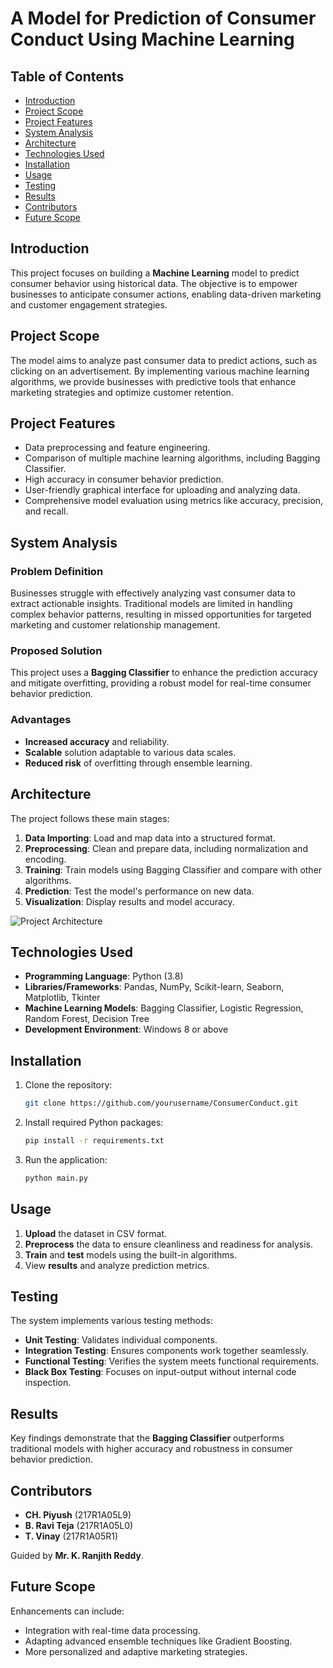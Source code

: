 # A Model for Prediction of Consumer Conduct Using Machine Learning

## Table of Contents
- [Introduction](#introduction)
- [Project Scope](#project-scope)
- [Project Features](#project-features)
- [System Analysis](#system-analysis)
- [Architecture](#architecture)
- [Technologies Used](#technologies-used)
- [Installation](#installation)
- [Usage](#usage)
- [Testing](#testing)
- [Results](#results)
- [Contributors](#contributors)
- [Future Scope](#future-scope)

## Introduction
This project focuses on building a **Machine Learning** model to predict consumer behavior using historical data. The objective is to empower businesses to anticipate consumer actions, enabling data-driven marketing and customer engagement strategies.

## Project Scope
The model aims to analyze past consumer data to predict actions, such as clicking on an advertisement. By implementing various machine learning algorithms, we provide businesses with predictive tools that enhance marketing strategies and optimize customer retention.

## Project Features
- Data preprocessing and feature engineering.
- Comparison of multiple machine learning algorithms, including Bagging Classifier.
- High accuracy in consumer behavior prediction.
- User-friendly graphical interface for uploading and analyzing data.
- Comprehensive model evaluation using metrics like accuracy, precision, and recall.

## System Analysis
### Problem Definition
Businesses struggle with effectively analyzing vast consumer data to extract actionable insights. Traditional models are limited in handling complex behavior patterns, resulting in missed opportunities for targeted marketing and customer relationship management.

### Proposed Solution
This project uses a **Bagging Classifier** to enhance the prediction accuracy and mitigate overfitting, providing a robust model for real-time consumer behavior prediction.

### Advantages
- **Increased accuracy** and reliability.
- **Scalable** solution adaptable to various data scales.
- **Reduced risk** of overfitting through ensemble learning.

## Architecture
The project follows these main stages:
1. **Data Importing**: Load and map data into a structured format.
2. **Preprocessing**: Clean and prepare data, including normalization and encoding.
3. **Training**: Train models using Bagging Classifier and compare with other algorithms.
4. **Prediction**: Test the model's performance on new data.
5. **Visualization**: Display results and model accuracy.

![Project Architecture](path/to/architecture-diagram.png)

## Technologies Used
- **Programming Language**: Python (3.8)
- **Libraries/Frameworks**: Pandas, NumPy, Scikit-learn, Seaborn, Matplotlib, Tkinter
- **Machine Learning Models**: Bagging Classifier, Logistic Regression, Random Forest, Decision Tree
- **Development Environment**: Windows 8 or above

## Installation
1. Clone the repository:
   ```bash
   git clone https://github.com/yourusername/ConsumerConduct.git
   ```
2. Install required Python packages:
   ```bash
   pip install -r requirements.txt
   ```
3. Run the application:
   ```bash
   python main.py
   ```

## Usage
1. **Upload** the dataset in CSV format.
2. **Preprocess** the data to ensure cleanliness and readiness for analysis.
3. **Train** and **test** models using the built-in algorithms.
4. View **results** and analyze prediction metrics.

## Testing
The system implements various testing methods:
- **Unit Testing**: Validates individual components.
- **Integration Testing**: Ensures components work together seamlessly.
- **Functional Testing**: Verifies the system meets functional requirements.
- **Black Box Testing**: Focuses on input-output without internal code inspection.

## Results
Key findings demonstrate that the **Bagging Classifier** outperforms traditional models with higher accuracy and robustness in consumer behavior prediction.

## Contributors
- **CH. Piyush** (217R1A05L9)
- **B. Ravi Teja** (217R1A05L0)
- **T. Vinay** (217R1A05R1)

Guided by **Mr. K. Ranjith Reddy**.

## Future Scope
Enhancements can include:
- Integration with real-time data processing.
- Adapting advanced ensemble techniques like Gradient Boosting.
- More personalized and adaptive marketing strategies.
